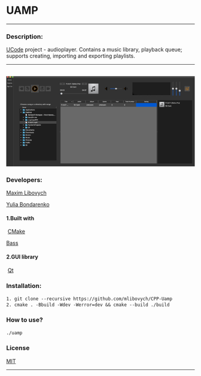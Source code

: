 # UAMP
___
### Description:
   [UCode](https://ucode.world) project - audioplayer. Contains a music library, playback queue; supports creating, importing and exporting playlists.
   ___
​
 ![Examplw](./example.png)

### Developers:
 [Maxim Libovych](https://github.com/mlibovych)

 [Yulia Bondarenko](https://github.com/kali-y23)

#### 1.Built with
​
 [CMake](https://cmake.org)
 
 [Bass](https://www.un4seen.com)
​
#### 2.GUI library
​
 [Qt](https://www.qt.io)

### Installation:
    1. git clone --recursive https://github.com/mlibovych/CPP-Uamp
    2. cmake . -Bbuild -Wdev -Werror=dev && cmake --build ./build

### How to use?
    ./uamp


### License
[MIT](https://choosealicense.com/licenses/mit/)

---
